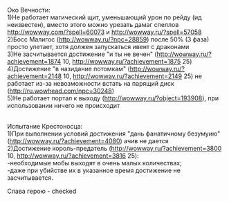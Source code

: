 Око Вечности:<br>
1)Не работает магический щит, уменьшающий урон по рейду (ид неизвестен), вместо этого можно урезать дамаг спеллов http://wowway.com/?spell=60073 и http://wowway.ru/?spell=57058<br>
2)Босс Малигос (http://wowway.ru/?npc=28859) после 50% (3 фаза) просто улетает, хотя должен запускаться ивент с драконами<br>
3)Не засчитывается достижение "и ты не вечен" (http://wowway.ru/?achievement=1874 10, http://wowway.ru/?achievement=1875 25)<br>
4)Достижение "в назидание потомкам" (http://wowway.ru/?achievement=2148 10, http://wowway.ru/?achievement=2149 25) не работает из-за невозможности встать на парящий диск (http://ru.wowhead.com/npc=30248)<br>
5)Не работает портал к выходу (http://wowway.ru/?object=193908), при использовании ничего не происходит<br><br>



Испытание Крестоносца:<br>
1)При выполнении условий достижения "дань фанатичному безумуию" (http://wowway.ru/?achievement=4080) ачив не дается<br>
2)Достижение король-предатель (http://wowway.ru/?achievement=3800  10, http://wowway.ru/?achievement=3816 25):<br>
-необходимые мобы выходят в очень малых количествах;<br>
-даже при убийстве их в указанное время достижение не засчитывается.<br>

Слава герою - checked
